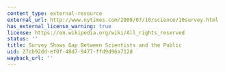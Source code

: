 ```yaml
---
content_type: external-resource
external_url: http://www.nytimes.com/2009/07/10/science/10survey.html
has_external_license_warning: true
license: https://en.wikipedia.org/wiki/All_rights_reserved
status: ''
title: Survey Shows Gap Between Scientists and the Public
uid: 27cb92dd-ef0f-48d7-9477-ffd9d96a712d
wayback_url: ''
---
```


